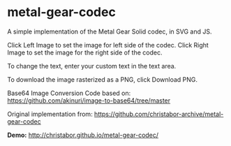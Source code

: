 metal-gear-codec
================

A simple implementation of the Metal Gear Solid codec, in SVG and JS.

Click Left Image to set the image for left side of the codec.
Click Right Image to set the image for the right side of the codec.

To change the text, enter your custom text in the text area.

To download the image rasterized as a PNG, click Download PNG.

Base64 Image Conversion Code based on: https://github.com/akinuri/image-to-base64/tree/master

Original implementation from: https://github.com/christabor-archive/metal-gear-codec

**Demo:** http://christabor.github.io/metal-gear-codec/
